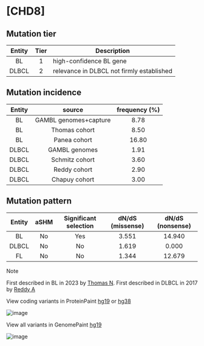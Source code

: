 # [CHD8]

## Mutation tier

|Entity|Tier|Description                              |
|:------:|:----:|-----------------------------------------|
|BL    |1   |high-confidence BL gene                  |
|DLBCL |2   |relevance in DLBCL not firmly established|
## Mutation incidence

|Entity|source               |frequency (%)|
|:------:|:---------------------:|:-------------:|
|BL    |GAMBL genomes+capture| 8.78        |
|BL    |Thomas cohort        | 8.50        |
|BL    |Panea cohort         |16.80        |
|DLBCL |GAMBL genomes        | 1.91        |
|DLBCL |Schmitz cohort       | 3.60        |
|DLBCL |Reddy cohort         | 2.90        |
|DLBCL |Chapuy cohort        | 3.00        |

## Mutation pattern

|Entity|aSHM|Significant selection|dN/dS (missense)|dN/dS (nonsense)|
|:------:|:----:|:---------------------:|:----------------:|:----------------:|
|BL    |No  |Yes                  |3.551           |14.940          |
|DLBCL |No  |No                   |1.619           | 0.000          |
|FL    |No  |No                   |1.344           |12.679          |


> [!NOTE]
> First described in BL in 2023 by [Thomas N](https://pubmed.ncbi.nlm.nih.gov/36201743). First described in DLBCL in 2017 by [Reddy A](https://pubmed.ncbi.nlm.nih.gov/28985567)

View coding variants in ProteinPaint [hg19](https://www.bcgsc.ca/downloads/morinlab/GAMBL/test/genes/CHD8_protein.html)  or [hg38](https://www.bcgsc.ca/downloads/morinlab/GAMBL/test/genes/CHD8_protein_hg38.html)

![image](../../images/proteinpaint/CHD8_NM_001170629.svg)

View all variants in GenomePaint [hg19](https://www.bcgsc.ca/downloads/morinlab/GAMBL/test/genes/CHD8.html)

![image](../../images/proteinpaint/CHD8.svg)
